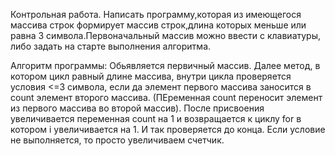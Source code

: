 Контрольная работа.
Написать программу,которая из имеющегося массива строк формирует массив строк,длина которых меньше или  равна 3 символа.Первоначальный массив можно ввести с клавиатуры, либо задать на старте выполнения алгоритма.

Алгоритм программы:
Обьявляется первичный массив. Далее метод, в котором цикл равный длине массива, внутри цикла проверяется  условия  <=3 символа, если да элемент первого массива заносится в count элемент второго массива. (ПЕременная count переносит элемент из первого массива во второй массив).
 После присвоения увеличивается переменная count на 1 и возвращается к циклу for в котором i увеличивается на 1. И так проверяется до конца.
 Если условие не выполняется, то просто увеличиваем счетчик.

